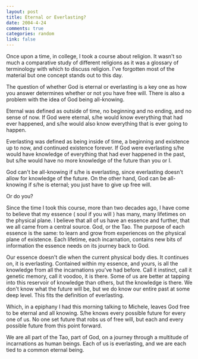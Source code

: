 ```yaml
--- 
layout: post
title: Eternal or Everlasting?
date: 2004-4-24
comments: true
categories: random
link: false
---
```

Once upon a time, in college, I took a course about religion. It wasn't so much a comparative study of different religions as it was a glossary of terminology with which to discuss religion. I've forgotten most of the material but one concept stands out to this day.

The question of whether God is eternal or everlasting is a key one as how you answer determines whether or not you have free will. There is also a problem with the idea of God being all-knowing.

Eternal was defined as outside of time, no beginning and no ending, and no sense of now. If God were eternal, s/he would know everything that had ever happened, and s/he would also know everything that is ever going to happen.

Everlasting was defined as being inside of time, a beginning and existence up to now, and continued existence forever. If God were everlasting s/he would have knowledge of everything that had ever happened in the past, but s/he would have no more knowledge of the future than you or I.

God can't be all-knowing if s/he is everlasting, since everlasting doesn't allow for knowledge of the future. On the other hand, God can be all-knowing if s/he is eternal; you just have to give up free will.

Or do you?

Since the time I took this course, more than two decades ago, I have come to believe that my essence ( soul if you will ) has many, many lifetimes on the physical plane. I believe that all of us have an essence and further, that we all came from a central source. God, or the Tao. The purpose of each essence is the same: to learn and grow from experiences on the physical plane of existence. Each lifetime, each incarnation, contains new bits of information the essence needs on its journey back to God.

Our essence doesn't die when the current physical body dies. It continues on, it is everlasting. Contained within my essence, and yours, is all the knowledge from all the incarnations you've had before. Call it instinct, call it genetic memory, call it voodoo, it is there. Some of us are better at tapping into this reservoir of knowledge than others, but the knowledge is there. We don't know what the future will be, but we do know our entire past at some deep level. This fits the definition of everlasting.

Which, in a epiphany I had this morning talking to Michele, leaves God free to be eternal and all knowing. S/he knows every possible future for every one of us. No one set future that robs us of free will, but each and every possible future from this point forward.

We are all part of the Tao, part of God, on a journey through a multitude of incarnations as human beings. Each of us is everlasting, and we are each tied to a common eternal being.
